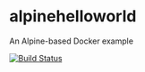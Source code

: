 # alpinehelloworld
An Alpine-based Docker example

[![Build Status](http://18.214.25.127:8080/job/pipeline-alpine-helloworld/badge/icon)](http://18.214.25.127:8080/job/pipeline-alpine-helloworld/)
